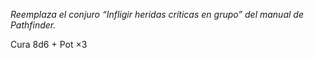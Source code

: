 _Reemplaza el conjuro “Infligir heridas críticas en grupo” del manual de Pathfinder._

Cura 8d6 + Pot ×3
